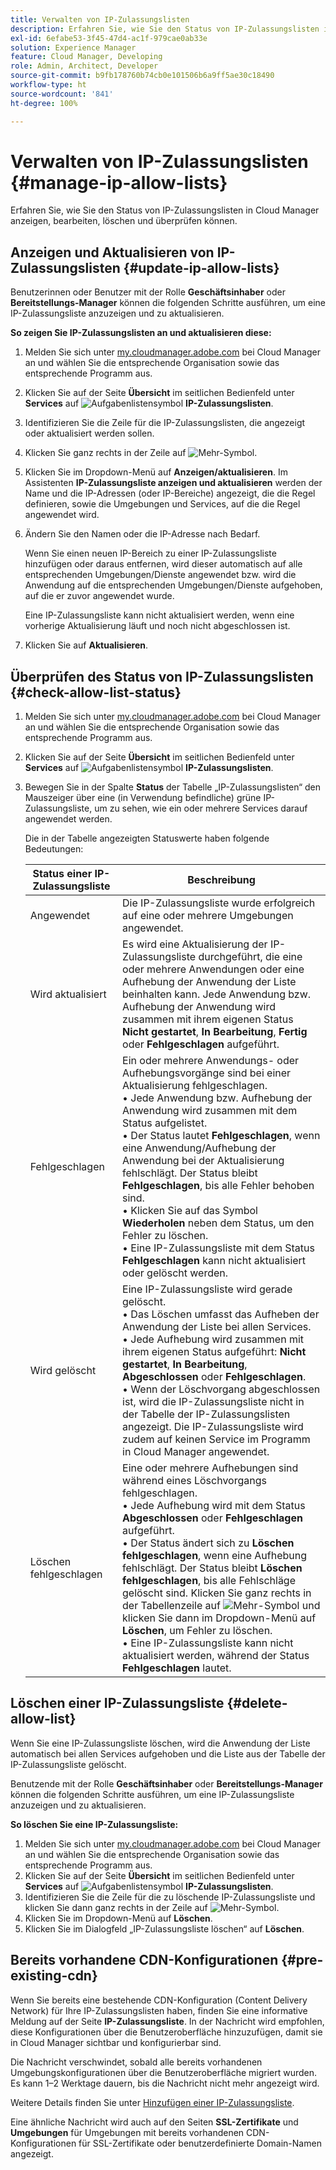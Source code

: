 ```yaml
---
title: Verwalten von IP-Zulassungslisten
description: Erfahren Sie, wie Sie den Status von IP-Zulassungslisten in Cloud Manager anzeigen, bearbeiten, löschen und überprüfen können.
exl-id: 6efabe53-3f45-47d4-ac1f-979cae0ab33e
solution: Experience Manager
feature: Cloud Manager, Developing
role: Admin, Architect, Developer
source-git-commit: b9fb178760b74cb0e101506b6a9ff5ae30c18490
workflow-type: ht
source-wordcount: '841'
ht-degree: 100%

---
```


# Verwalten von IP-Zulassungslisten {#manage-ip-allow-lists}

Erfahren Sie, wie Sie den Status von IP-Zulassungslisten in Cloud Manager anzeigen, bearbeiten, löschen und überprüfen können.

## Anzeigen und Aktualisieren von IP-Zulassungslisten {#update-ip-allow-lists}

Benutzerinnen oder Benutzer mit der Rolle **Geschäftsinhaber** oder **Bereitstellungs-Manager** können die folgenden Schritte ausführen, um eine IP-Zulassungsliste anzuzeigen und zu aktualisieren.

**So zeigen Sie IP-Zulassungslisten an und aktualisieren diese:**

1. Melden Sie sich unter [my.cloudmanager.adobe.com](https://my.cloudmanager.adobe.com/) bei Cloud Manager an und wählen Sie die entsprechende Organisation sowie das entsprechende Programm aus.
1. Klicken Sie auf der Seite **Übersicht** im seitlichen Bedienfeld unter **Services** auf ![Aufgabenlistensymbol](https://spectrum.adobe.com/static/icons/workflow_18/Smock_TaskList_18_N.svg) **IP-Zulassungslisten**.
1. Identifizieren Sie die Zeile für die IP-Zulassungslisten, die angezeigt oder aktualisiert werden sollen.
1. Klicken Sie ganz rechts in der Zeile auf ![Mehr-Symbol](https://spectrum.adobe.com/static/icons/workflow_18/Smock_More_18_N.svg).
1. Klicken Sie im Dropdown-Menü auf **Anzeigen/aktualisieren**.
Im Assistenten **IP-Zulassungsliste anzeigen und aktualisieren** werden der Name und die IP-Adressen (oder IP-Bereiche) angezeigt, die die Regel definieren, sowie die Umgebungen und Services, auf die die Regel angewendet wird.
1. Ändern Sie den Namen oder die IP-Adresse nach Bedarf.

   Wenn Sie einen neuen IP-Bereich zu einer IP-Zulassungsliste hinzufügen oder daraus entfernen, wird dieser automatisch auf alle entsprechenden Umgebungen/Dienste angewendet bzw. wird die Anwendung auf die entsprechenden Umgebungen/Dienste aufgehoben, auf die er zuvor angewendet wurde.

   Eine IP-Zulassungsliste kann nicht aktualisiert werden, wenn eine vorherige Aktualisierung läuft und noch nicht abgeschlossen ist.

1. Klicken Sie auf **Aktualisieren**.

## Überprüfen des Status von IP-Zulassungslisten {#check-allow-list-status}

1. Melden Sie sich unter [my.cloudmanager.adobe.com](https://my.cloudmanager.adobe.com/) bei Cloud Manager an und wählen Sie die entsprechende Organisation sowie das entsprechende Programm aus.

1. Klicken Sie auf der Seite **Übersicht** im seitlichen Bedienfeld unter **Services** auf ![Aufgabenlistensymbol](https://spectrum.adobe.com/static/icons/workflow_18/Smock_TaskList_18_N.svg) **IP-Zulassungslisten**.

1. Bewegen Sie in der Spalte **Status** der Tabelle „IP-Zulassungslisten“ den Mauszeiger über eine (in Verwendung befindliche) grüne IP-Zulassungsliste, um zu sehen, wie ein oder mehrere Services darauf angewendet werden.

   Die in der Tabelle angezeigten Statuswerte haben folgende Bedeutungen:

   | Status einer IP-Zulassungsliste | Beschreibung |
   | --- | --- |
   | Angewendet | Die IP-Zulassungsliste wurde erfolgreich auf eine oder mehrere Umgebungen angewendet. |
   | Wird aktualisiert | Es wird eine Aktualisierung der IP-Zulassungsliste durchgeführt, die eine oder mehrere Anwendungen oder eine Aufhebung der Anwendung der Liste beinhalten kann. Jede Anwendung bzw. Aufhebung der Anwendung wird zusammen mit ihrem eigenen Status **Nicht gestartet**, **In Bearbeitung**, **Fertig** oder **Fehlgeschlagen** aufgeführt. |
   | Fehlgeschlagen | Ein oder mehrere Anwendungs- oder Aufhebungsvorgänge sind bei einer Aktualisierung fehlgeschlagen.<br>• Jede Anwendung bzw. Aufhebung der Anwendung wird zusammen mit dem Status aufgelistet.<br>• Der Status lautet **Fehlgeschlagen**, wenn eine Anwendung/Aufhebung der Anwendung bei der Aktualisierung fehlschlägt. Der Status bleibt **Fehlgeschlagen**, bis alle Fehler behoben sind.<br>• Klicken Sie auf das Symbol **Wiederholen** neben dem Status, um den Fehler zu löschen.<br>• Eine IP-Zulassungsliste mit dem Status **Fehlgeschlagen** kann nicht aktualisiert oder gelöscht werden. |
   | Wird gelöscht | Eine IP-Zulassungsliste wird gerade gelöscht.<br>• Das Löschen umfasst das Aufheben der Anwendung der Liste bei allen Services.<br>• Jede Aufhebung wird zusammen mit ihrem eigenen Status aufgeführt: **Nicht gestartet**, **In Bearbeitung**, **Abgeschlossen** oder **Fehlgeschlagen**.<br>• Wenn der Löschvorgang abgeschlossen ist, wird die IP-Zulassungsliste nicht in der Tabelle der IP-Zulassungslisten angezeigt. Die IP-Zulassungsliste wird zudem auf keinen Service im Programm in Cloud Manager angewendet. |
   | Löschen fehlgeschlagen | Eine oder mehrere Aufhebungen sind während eines Löschvorgangs fehlgeschlagen.<br>• Jede Aufhebung wird mit dem Status **Abgeschlossen** oder **Fehlgeschlagen** aufgeführt.<br>• Der Status ändert sich zu **Löschen fehlgeschlagen**, wenn eine Aufhebung fehlschlägt. Der Status bleibt **Löschen fehlgeschlagen**, bis alle Fehlschläge gelöscht sind. Klicken Sie ganz rechts in der Tabellenzeile auf ![Mehr-Symbol](https://spectrum.adobe.com/static/icons/workflow_18/Smock_More_18_N.svg) und klicken Sie dann im Dropdown-Menü auf **Löschen**, um Fehler zu löschen.<br>• Eine IP-Zulassungsliste kann nicht aktualisiert werden, während der Status **Fehlgeschlagen** lautet. |

## Löschen einer IP-Zulassungsliste {#delete-allow-list}

Wenn Sie eine IP-Zulassungsliste löschen, wird die Anwendung der Liste automatisch bei allen Services aufgehoben und die Liste aus der Tabelle der IP-Zulassungsliste gelöscht.

Benutzende mit der Rolle **Geschäftsinhaber** oder **Bereitstellungs-Manager** können die folgenden Schritte ausführen, um eine IP-Zulassungsliste anzuzeigen und zu aktualisieren.

**So löschen Sie eine IP-Zulassungsliste:**

1. Melden Sie sich unter [my.cloudmanager.adobe.com](https://my.cloudmanager.adobe.com/) bei Cloud Manager an und wählen Sie die entsprechende Organisation sowie das entsprechende Programm aus.
1. Klicken Sie auf der Seite **Übersicht** im seitlichen Bedienfeld unter **Services** auf ![Aufgabenlistensymbol](https://spectrum.adobe.com/static/icons/workflow_18/Smock_TaskList_18_N.svg) **IP-Zulassungslisten**.
1. Identifizieren Sie die Zeile für die zu löschende IP-Zulassungsliste und klicken Sie dann ganz rechts in der Zeile auf ![Mehr-Symbol](https://spectrum.adobe.com/static/icons/workflow_18/Smock_More_18_N.svg).
1. Klicken Sie im Dropdown-Menü auf **Löschen**.
1. Klicken Sie im Dialogfeld „IP-Zulassungsliste löschen“ auf **Löschen**.

## Bereits vorhandene CDN-Konfigurationen {#pre-existing-cdn}

Wenn Sie bereits eine bestehende CDN-Konfiguration (Content Delivery Network) für Ihre IP-Zulassungslisten haben, finden Sie eine informative Meldung auf der Seite **IP-Zulassungsliste**. In der Nachricht wird empfohlen, diese Konfigurationen über die Benutzeroberfläche hinzuzufügen, damit sie in Cloud Manager sichtbar und konfigurierbar sind.

Die Nachricht verschwindet, sobald alle bereits vorhandenen Umgebungskonfigurationen über die Benutzeroberfläche migriert wurden. Es kann 1–2 Werktage dauern, bis die Nachricht nicht mehr angezeigt wird.

Weitere Details finden Sie unter [Hinzufügen einer IP-Zulassungsliste](/help/implementing/cloud-manager/ip-allow-lists/add-ip-allow-lists.md).

Eine ähnliche Nachricht wird auch auf den Seiten **SSL-Zertifikate** und **Umgebungen** für Umgebungen mit bereits vorhandenen CDN-Konfigurationen für SSL-Zertifikate oder benutzerdefinierte Domain-Namen angezeigt.
